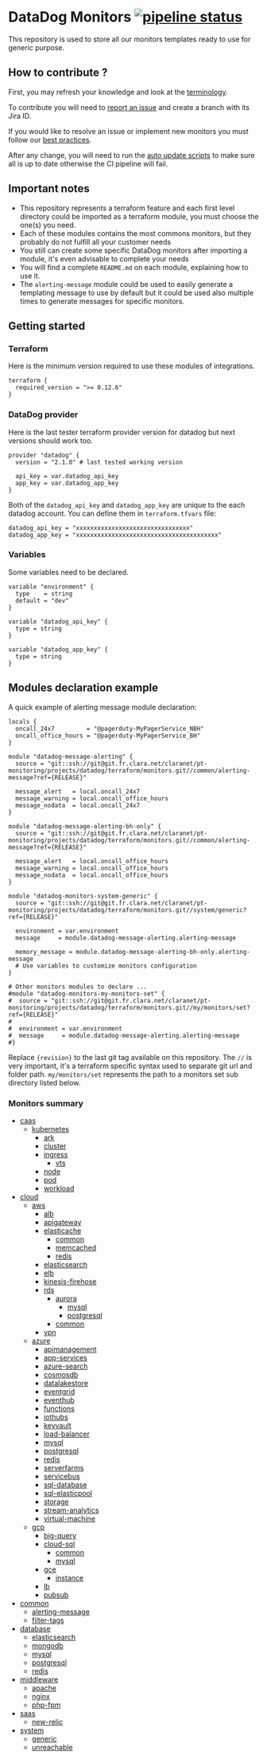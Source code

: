 # DataDog Monitors [![pipeline status](https://git.fr.clara.net/claranet/pt-monitoring/projects/datadog/terraform/monitors/badges/master/pipeline.svg)](https://git.fr.clara.net/claranet/pt-monitoring/projects/datadog/terraform/monitors/commits/master) #

This repository is used to store all our monitors templates ready to use for generic purpose.

## How to contribute ? ##

First, you may refresh your knowledge and look at the [terminology](https://confluence.fr.clara.net/display/DAT/Getting+started).

To contribute you will need to [report an issue](https://confluence.fr.clara.net/display/DAT/Project+and+Workflow) and create a branch with its Jira ID.

If you would like to resolve an issue or implement new monitors you must follow our [best practices](https://confluence.fr.clara.net/display/DAT/Templates+monitors).

After any change, you will need to run the [auto update scripts](https://git.fr.clara.net/claranet/pt-monitoring/projects/datadog/terraform/scripts/blob/master/README.md) to make sure all is up to date otherwise the CI pipeline will fail.

## Important notes ##

* This repository represents a terraform feature and each first level directory could be imported as a terraform module, you must choose the one(s) you need.
* Each of these modules contains the most commons monitors, but they probably do not fulfill all your customer needs
* You still can create some specific DataDog monitors after importing a module, it's even advisable to complete your needs
* You will find a complete `README.md` on each module, explaining how to use it.
* The `alerting-message` module could be used to easily generate a templating message to use by default but it could be used also multiple times to generate messages for specific monitors.

## Getting started ##

### Terraform ###

Here is the minimum version required to use these modules of integrations.

```
terraform {
  required_version = ">= 0.12.6"
}

```

### DataDog provider ###

Here is the last tester terraform provider version for datadog but next versions should work too.

```
provider "datadog" {
  version = "2.1.0" # last tested working version

  api_key = var.datadog_api_key
  app_key = var.datadog_app_key
}

```

Both of the `datadog_api_key` and `datadog_app_key` are unique to the each datadog account. You can define them in `terraform.tfvars` file:

```
datadog_api_key = "xxxxxxxxxxxxxxxxxxxxxxxxxxxxxxxx"
datadog_app_key = "xxxxxxxxxxxxxxxxxxxxxxxxxxxxxxxxxxxxxxxx"
```

### Variables ###

Some variables need to be declared.

```
variable "environment" {
  type    = string
  default = "dev"
}

variable "datadog_api_key" {
  type = string
}

variable "datadog_app_key" {
  type = string
}

```

## Modules declaration example ##

A quick example of alerting message module declaration:

```
locals {
  oncall_24x7         = "@pagerduty-MyPagerService_NBH"
  oncall_office_hours = "@pagerduty-MyPagerService_BH"
}

module "datadog-message-alerting" {
  source = "git::ssh://git@git.fr.clara.net/claranet/pt-monitoring/projects/datadog/terraform/monitors.git//common/alerting-message?ref={RELEASE}"

  message_alert   = local.oncall_24x7
  message_warning = local.oncall_office_hours
  message_nodata  = local.oncall_24x7
}

module "datadog-message-alerting-bh-only" {
  source = "git::ssh://git@git.fr.clara.net/claranet/pt-monitoring/projects/datadog/terraform/monitors.git//common/alerting-message?ref={RELEASE}"

  message_alert   = local.oncall_office_hours
  message_warning = local.oncall_office_hours
  message_nodata  = local.oncall_office_hours
}

module "datadog-monitors-system-generic" {
  source = "git::ssh://git@git.fr.clara.net/claranet/pt-monitoring/projects/datadog/terraform/monitors.git//system/generic?ref={RELEASE}"

  environment = var.environment
  message     = module.datadog-message-alerting.alerting-message

  memory_message = module.datadog-message-alerting-bh-only.alerting-message
  # Use variables to customize monitors configuration
}

# Other monitors modules to declare ...
#module "datadog-monitors-my-monitors-set" {
#  source = "git::ssh://git@git.fr.clara.net/claranet/pt-monitoring/projects/datadog/terraform/monitors.git//my/monitors/set?ref={RELEASE}"
#
#  environment = var.environment
#  message     = module.datadog-message-alerting.alerting-message
#}

```

Replace `{revision}` to the last git tag available on this repository.
The `//` is very important, it's a terraform specific syntax used to separate git url and folder path.
`my/monitors/set` represents the path to a monitors set sub directory listed below.

### Monitors summary ###

- [caas](https://git.fr.clara.net/claranet/pt-monitoring/projects/datadog/terraform/monitors/tree/master/caas/)
	- [kubernetes](https://git.fr.clara.net/claranet/pt-monitoring/projects/datadog/terraform/monitors/tree/master/caas/kubernetes/)
		- [ark](https://git.fr.clara.net/claranet/pt-monitoring/projects/datadog/terraform/monitors/tree/master/caas/kubernetes/ark/)
		- [cluster](https://git.fr.clara.net/claranet/pt-monitoring/projects/datadog/terraform/monitors/tree/master/caas/kubernetes/cluster/)
		- [ingress](https://git.fr.clara.net/claranet/pt-monitoring/projects/datadog/terraform/monitors/tree/master/caas/kubernetes/ingress/)
			- [vts](https://git.fr.clara.net/claranet/pt-monitoring/projects/datadog/terraform/monitors/tree/master/caas/kubernetes/ingress/vts/)
		- [node](https://git.fr.clara.net/claranet/pt-monitoring/projects/datadog/terraform/monitors/tree/master/caas/kubernetes/node/)
		- [pod](https://git.fr.clara.net/claranet/pt-monitoring/projects/datadog/terraform/monitors/tree/master/caas/kubernetes/pod/)
		- [workload](https://git.fr.clara.net/claranet/pt-monitoring/projects/datadog/terraform/monitors/tree/master/caas/kubernetes/workload/)
- [cloud](https://git.fr.clara.net/claranet/pt-monitoring/projects/datadog/terraform/monitors/tree/master/cloud/)
	- [aws](https://git.fr.clara.net/claranet/pt-monitoring/projects/datadog/terraform/monitors/tree/master/cloud/aws/)
		- [alb](https://git.fr.clara.net/claranet/pt-monitoring/projects/datadog/terraform/monitors/tree/master/cloud/aws/alb/)
		- [apigateway](https://git.fr.clara.net/claranet/pt-monitoring/projects/datadog/terraform/monitors/tree/master/cloud/aws/apigateway/)
		- [elasticache](https://git.fr.clara.net/claranet/pt-monitoring/projects/datadog/terraform/monitors/tree/master/cloud/aws/elasticache/)
			- [common](https://git.fr.clara.net/claranet/pt-monitoring/projects/datadog/terraform/monitors/tree/master/cloud/aws/elasticache/common/)
			- [memcached](https://git.fr.clara.net/claranet/pt-monitoring/projects/datadog/terraform/monitors/tree/master/cloud/aws/elasticache/memcached/)
			- [redis](https://git.fr.clara.net/claranet/pt-monitoring/projects/datadog/terraform/monitors/tree/master/cloud/aws/elasticache/redis/)
		- [elasticsearch](https://git.fr.clara.net/claranet/pt-monitoring/projects/datadog/terraform/monitors/tree/master/cloud/aws/elasticsearch/)
		- [elb](https://git.fr.clara.net/claranet/pt-monitoring/projects/datadog/terraform/monitors/tree/master/cloud/aws/elb/)
		- [kinesis-firehose](https://git.fr.clara.net/claranet/pt-monitoring/projects/datadog/terraform/monitors/tree/master/cloud/aws/kinesis-firehose/)
		- [rds](https://git.fr.clara.net/claranet/pt-monitoring/projects/datadog/terraform/monitors/tree/master/cloud/aws/rds/)
			- [aurora](https://git.fr.clara.net/claranet/pt-monitoring/projects/datadog/terraform/monitors/tree/master/cloud/aws/rds/aurora/)
				- [mysql](https://git.fr.clara.net/claranet/pt-monitoring/projects/datadog/terraform/monitors/tree/master/cloud/aws/rds/aurora/mysql/)
				- [postgresql](https://git.fr.clara.net/claranet/pt-monitoring/projects/datadog/terraform/monitors/tree/master/cloud/aws/rds/aurora/postgresql/)
			- [common](https://git.fr.clara.net/claranet/pt-monitoring/projects/datadog/terraform/monitors/tree/master/cloud/aws/rds/common/)
		- [vpn](https://git.fr.clara.net/claranet/pt-monitoring/projects/datadog/terraform/monitors/tree/master/cloud/aws/vpn/)
	- [azure](https://git.fr.clara.net/claranet/pt-monitoring/projects/datadog/terraform/monitors/tree/master/cloud/azure/)
		- [apimanagement](https://git.fr.clara.net/claranet/pt-monitoring/projects/datadog/terraform/monitors/tree/master/cloud/azure/apimanagement/)
		- [app-services](https://git.fr.clara.net/claranet/pt-monitoring/projects/datadog/terraform/monitors/tree/master/cloud/azure/app-services/)
		- [azure-search](https://git.fr.clara.net/claranet/pt-monitoring/projects/datadog/terraform/monitors/tree/master/cloud/azure/azure-search/)
		- [cosmosdb](https://git.fr.clara.net/claranet/pt-monitoring/projects/datadog/terraform/monitors/tree/master/cloud/azure/cosmosdb/)
		- [datalakestore](https://git.fr.clara.net/claranet/pt-monitoring/projects/datadog/terraform/monitors/tree/master/cloud/azure/datalakestore/)
		- [eventgrid](https://git.fr.clara.net/claranet/pt-monitoring/projects/datadog/terraform/monitors/tree/master/cloud/azure/eventgrid/)
		- [eventhub](https://git.fr.clara.net/claranet/pt-monitoring/projects/datadog/terraform/monitors/tree/master/cloud/azure/eventhub/)
		- [functions](https://git.fr.clara.net/claranet/pt-monitoring/projects/datadog/terraform/monitors/tree/master/cloud/azure/functions/)
		- [iothubs](https://git.fr.clara.net/claranet/pt-monitoring/projects/datadog/terraform/monitors/tree/master/cloud/azure/iothubs/)
		- [keyvault](https://git.fr.clara.net/claranet/pt-monitoring/projects/datadog/terraform/monitors/tree/master/cloud/azure/keyvault/)
		- [load-balancer](https://git.fr.clara.net/claranet/pt-monitoring/projects/datadog/terraform/monitors/tree/master/cloud/azure/load-balancer/)
		- [mysql](https://git.fr.clara.net/claranet/pt-monitoring/projects/datadog/terraform/monitors/tree/master/cloud/azure/mysql/)
		- [postgresql](https://git.fr.clara.net/claranet/pt-monitoring/projects/datadog/terraform/monitors/tree/master/cloud/azure/postgresql/)
		- [redis](https://git.fr.clara.net/claranet/pt-monitoring/projects/datadog/terraform/monitors/tree/master/cloud/azure/redis/)
		- [serverfarms](https://git.fr.clara.net/claranet/pt-monitoring/projects/datadog/terraform/monitors/tree/master/cloud/azure/serverfarms/)
		- [servicebus](https://git.fr.clara.net/claranet/pt-monitoring/projects/datadog/terraform/monitors/tree/master/cloud/azure/servicebus/)
		- [sql-database](https://git.fr.clara.net/claranet/pt-monitoring/projects/datadog/terraform/monitors/tree/master/cloud/azure/sql-database/)
		- [sql-elasticpool](https://git.fr.clara.net/claranet/pt-monitoring/projects/datadog/terraform/monitors/tree/master/cloud/azure/sql-elasticpool/)
		- [storage](https://git.fr.clara.net/claranet/pt-monitoring/projects/datadog/terraform/monitors/tree/master/cloud/azure/storage/)
		- [stream-analytics](https://git.fr.clara.net/claranet/pt-monitoring/projects/datadog/terraform/monitors/tree/master/cloud/azure/stream-analytics/)
		- [virtual-machine](https://git.fr.clara.net/claranet/pt-monitoring/projects/datadog/terraform/monitors/tree/master/cloud/azure/virtual-machine/)
	- [gcp](https://git.fr.clara.net/claranet/pt-monitoring/projects/datadog/terraform/monitors/tree/master/cloud/gcp/)
		- [big-query](https://git.fr.clara.net/claranet/pt-monitoring/projects/datadog/terraform/monitors/tree/master/cloud/gcp/big-query/)
		- [cloud-sql](https://git.fr.clara.net/claranet/pt-monitoring/projects/datadog/terraform/monitors/tree/master/cloud/gcp/cloud-sql/)
			- [common](https://git.fr.clara.net/claranet/pt-monitoring/projects/datadog/terraform/monitors/tree/master/cloud/gcp/cloud-sql/common/)
			- [mysql](https://git.fr.clara.net/claranet/pt-monitoring/projects/datadog/terraform/monitors/tree/master/cloud/gcp/cloud-sql/mysql/)
		- [gce](https://git.fr.clara.net/claranet/pt-monitoring/projects/datadog/terraform/monitors/tree/master/cloud/gcp/gce/)
			- [instance](https://git.fr.clara.net/claranet/pt-monitoring/projects/datadog/terraform/monitors/tree/master/cloud/gcp/gce/instance/)
		- [lb](https://git.fr.clara.net/claranet/pt-monitoring/projects/datadog/terraform/monitors/tree/master/cloud/gcp/lb/)
		- [pubsub](https://git.fr.clara.net/claranet/pt-monitoring/projects/datadog/terraform/monitors/tree/master/cloud/gcp/pubsub/)
- [common](https://git.fr.clara.net/claranet/pt-monitoring/projects/datadog/terraform/monitors/tree/master/common/)
	- [alerting-message](https://git.fr.clara.net/claranet/pt-monitoring/projects/datadog/terraform/monitors/tree/master/common/alerting-message/)
	- [filter-tags](https://git.fr.clara.net/claranet/pt-monitoring/projects/datadog/terraform/monitors/tree/master/common/filter-tags/)
- [database](https://git.fr.clara.net/claranet/pt-monitoring/projects/datadog/terraform/monitors/tree/master/database/)
	- [elasticsearch](https://git.fr.clara.net/claranet/pt-monitoring/projects/datadog/terraform/monitors/tree/master/database/elasticsearch/)
	- [mongodb](https://git.fr.clara.net/claranet/pt-monitoring/projects/datadog/terraform/monitors/tree/master/database/mongodb/)
	- [mysql](https://git.fr.clara.net/claranet/pt-monitoring/projects/datadog/terraform/monitors/tree/master/database/mysql/)
	- [postgresql](https://git.fr.clara.net/claranet/pt-monitoring/projects/datadog/terraform/monitors/tree/master/database/postgresql/)
	- [redis](https://git.fr.clara.net/claranet/pt-monitoring/projects/datadog/terraform/monitors/tree/master/database/redis/)
- [middleware](https://git.fr.clara.net/claranet/pt-monitoring/projects/datadog/terraform/monitors/tree/master/middleware/)
	- [apache](https://git.fr.clara.net/claranet/pt-monitoring/projects/datadog/terraform/monitors/tree/master/middleware/apache/)
	- [nginx](https://git.fr.clara.net/claranet/pt-monitoring/projects/datadog/terraform/monitors/tree/master/middleware/nginx/)
	- [php-fpm](https://git.fr.clara.net/claranet/pt-monitoring/projects/datadog/terraform/monitors/tree/master/middleware/php-fpm/)
- [saas](https://git.fr.clara.net/claranet/pt-monitoring/projects/datadog/terraform/monitors/tree/master/saas/)
	- [new-relic](https://git.fr.clara.net/claranet/pt-monitoring/projects/datadog/terraform/monitors/tree/master/saas/new-relic/)
- [system](https://git.fr.clara.net/claranet/pt-monitoring/projects/datadog/terraform/monitors/tree/master/system/)
	- [generic](https://git.fr.clara.net/claranet/pt-monitoring/projects/datadog/terraform/monitors/tree/master/system/generic/)
	- [unreachable](https://git.fr.clara.net/claranet/pt-monitoring/projects/datadog/terraform/monitors/tree/master/system/unreachable/)
